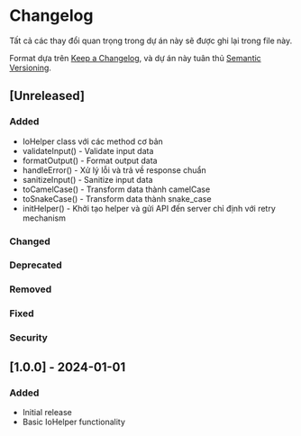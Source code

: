 # Changelog

Tất cả các thay đổi quan trọng trong dự án này sẽ được ghi lại trong file này.

Format dựa trên [Keep a Changelog](https://keepachangelog.com/en/1.0.0/),
và dự án này tuân thủ [Semantic Versioning](https://semver.org/spec/v2.0.0.html).

## [Unreleased]

### Added
- IoHelper class với các method cơ bản
- validateInput() - Validate input data
- formatOutput() - Format output data
- handleError() - Xử lý lỗi và trả về response chuẩn
- sanitizeInput() - Sanitize input data
- toCamelCase() - Transform data thành camelCase
- toSnakeCase() - Transform data thành snake_case
- initHelper() - Khởi tạo helper và gửi API đến server chỉ định với retry mechanism

### Changed

### Deprecated

### Removed

### Fixed

### Security

## [1.0.0] - 2024-01-01

### Added
- Initial release
- Basic IoHelper functionality 